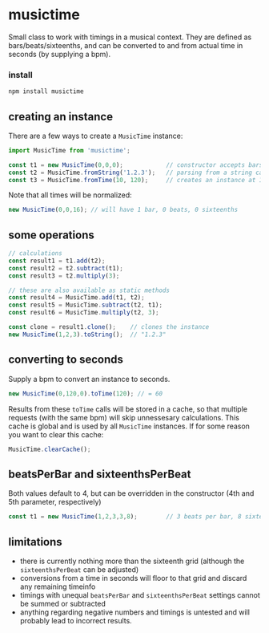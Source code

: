 # musictime

Small class to work with timings in a musical context. They are defined as bars/beats/sixteenths, and can be converted to and from actual time in seconds (by supplying a bpm).

### install

```sh
npm install musictime
```

## creating an instance
There are a few ways to create a `MusicTime` instance:
```javascript
import MusicTime from 'musictime';

const t1 = new MusicTime(0,0,0);            // constructor accepts bars, beats, sixteenths (all 0-based)
const t2 = MusicTime.fromString('1.2.3');   // parsing from a string can make data with a lot of timings much cleaner
const t3 = MusicTime.fromTime(10, 120);     // creates an instance at 10s (at 120bpm)
```

Note that all times will be normalized:
```javascript
new MusicTime(0,0,16); // will have 1 bar, 0 beats, 0 sixteenths
```

## some operations
```javascript
// calculations
const result1 = t1.add(t2);
const result2 = t2.subtract(t1);
const result3 = t2.multiply(3);

// these are also available as static methods
const result4 = MusicTime.add(t1, t2);
const result5 = MusicTime.subtract(t2, t1);
const result6 = MusicTime.multiply(t2, 3);

const clone = result1.clone();    // clones the instance
new MusicTime(1,2,3).toString();  // "1.2.3"
```

## converting to seconds
Supply a bpm to convert an instance to seconds.
```javascript
new MusicTime(0,120,0).toTime(120); // = 60
```

Results from these `toTime` calls will be stored in a cache, so that multiple requests (with the same bpm) will skip unnessesary calculations. This cache is global and is used by all `MusicTime` instances. If for some reason you want to clear this cache:
```javascript
MusicTime.clearCache();
```

## beatsPerBar and sixteenthsPerBeat
Both values default to 4, but can be overridden in the constructor (4th and 5th parameter, respectively)

```javascript
const t1 = new MusicTime(1,2,3,3,8);        // 3 beats per bar, 8 sixteenths per beat
```


## limitations
- there is currently nothing more than the sixteenth grid (although the `sixteenthsPerBeat` can be adjusted)
- conversions from a time in seconds will floor to that grid and discard any remaining timeinfo
- timings with unequal `beatsPerBar` and `sixteenthsPerBeat` settings cannot be summed or subtracted
- anything regarding negative numbers and timings is untested and will probably lead to incorrect results.

